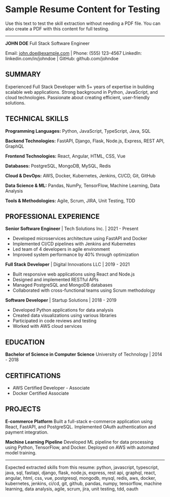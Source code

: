 # Sample Resume Content for Testing

Use this text to test the skill extraction without needing a PDF file.
You can also create a PDF with this content for full testing.

---

**JOHN DOE**
Full Stack Software Engineer

Email: john.doe@example.com | Phone: (555) 123-4567
LinkedIn: linkedin.com/in/johndoe | GitHub: github.com/johndoe

## SUMMARY
Experienced Full Stack Developer with 5+ years of expertise in building scalable web applications. 
Strong background in Python, JavaScript, and cloud technologies. Passionate about creating 
efficient, user-friendly solutions.

## TECHNICAL SKILLS

**Programming Languages:**
Python, JavaScript, TypeScript, Java, SQL

**Backend Technologies:**
FastAPI, Django, Flask, Node.js, Express, REST API, GraphQL

**Frontend Technologies:**
React, Angular, HTML, CSS, Vue

**Databases:**
PostgreSQL, MongoDB, MySQL, Redis

**Cloud & DevOps:**
AWS, Docker, Kubernetes, Jenkins, CI/CD, Git, GitHub

**Data Science & ML:**
Pandas, NumPy, TensorFlow, Machine Learning, Data Analysis

**Tools & Methodologies:**
Agile, Scrum, JIRA, Unit Testing, TDD

## PROFESSIONAL EXPERIENCE

**Senior Software Engineer** | Tech Solutions Inc. | 2021 - Present
- Developed microservices architecture using FastAPI and Docker
- Implemented CI/CD pipelines with Jenkins and Kubernetes
- Led team of 4 developers in agile environment
- Improved system performance by 40% through optimization

**Full Stack Developer** | Digital Innovations LLC | 2019 - 2021
- Built responsive web applications using React and Node.js
- Designed and implemented RESTful APIs
- Managed PostgreSQL and MongoDB databases
- Collaborated with cross-functional teams using Scrum methodology

**Software Developer** | Startup Solutions | 2018 - 2019
- Developed Python applications for data analysis
- Created data visualizations using various libraries
- Participated in code reviews and testing
- Worked with AWS cloud services

## EDUCATION

**Bachelor of Science in Computer Science**
University of Technology | 2014 - 2018

## CERTIFICATIONS
- AWS Certified Developer - Associate
- Docker Certified Associate

## PROJECTS

**E-commerce Platform**
Built a full-stack e-commerce application using React, FastAPI, and PostgreSQL.
Implemented OAuth authentication and payment integration.

**Machine Learning Pipeline**
Developed ML pipeline for data processing using Python, TensorFlow, and Docker.
Deployed on AWS with automated model training.

---

Expected extracted skills from this resume:
python, javascript, typescript, java, sql, fastapi, django, flask, node.js, 
express, rest api, graphql, react, angular, html, css, vue, postgresql, 
mongodb, mysql, redis, aws, docker, kubernetes, jenkins, ci/cd, git, github, 
pandas, numpy, tensorflow, machine learning, data analysis, agile, scrum, 
jira, unit testing, tdd, oauth
